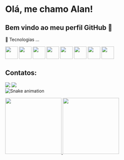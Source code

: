 # Olá, me chamo Alan! 
## Bem vindo ao meu perfil GitHub 👋
🌱 Tecnologias ...
<div flex>
  <img loading="lazy" src="https://cdn.jsdelivr.net/gh/devicons/devicon@latest/icons/html5/html5-original.svg" width="40" height="40"/>
  <img loading="lazy" src="https://cdn.jsdelivr.net/gh/devicons/devicon@latest/icons/javascript/javascript-original.svg" width="40" height="40"/>
  <img loading="lazy" src="https://cdn.jsdelivr.net/gh/devicons/devicon@latest/icons/css3/css3-original.svg" width="40" height="40"/>
  <img loading="lazy" src="https://cdn.jsdelivr.net/gh/devicons/devicon@latest/icons/react/react-original.svg" width="40" height="40"/>
  <img loading="lazy" src="https://cdn.jsdelivr.net/gh/devicons/devicon@latest/icons/tailwindcss/tailwindcss-original.svg" width="40" height="40"/>
  <img loading="lazy" src="https://cdn.jsdelivr.net/gh/devicons/devicon@latest/icons/sass/sass-original.svg" width="40" height="40"/>
  <img loading="lazy" src="https://cdn.jsdelivr.net/gh/devicons/devicon@latest/icons/typescript/typescript-original.svg" width="40" height="40"/>
  <img loading="lazy" src="https://cdn.jsdelivr.net/gh/devicons/devicon@latest/icons/python/python-original.svg" width="40" height="40"/>
</div>

## Contatos:

<div>
<a href = "alansilva2896@gmail.com"><img loading="lazy" src="https://img.shields.io/badge/Gmail-D14836?style=for-the-badge&logo=gmail&logoColor=white" target="_blank"></a>
<a href="https://www.linkedin.com/in/alan-nunes-7b3440273/" target="_blank"><img loading="lazy" src="https://img.shields.io/badge/-LinkedIn-%230077B5?style=for-the-badge&logo=linkedin&logoColor=white" target="_blank"></a>   
</div

![Snake animation](https://github.com/alangt22/blob/output/github-contribution-grid-snake.svg)

<div>
<a href="hhttps://github.com/alangt22">
<img loading="lazy" height="180em" src="https://github-readme-stats.vercel.app/api/top-langs/?username=alangt22&layout=compact&langs_count=7&theme=dracula"/>
<img loading="lazy" height="180em" src="https://github-readme-stats.vercel.app/api?username=alangt22&show_icons=true&theme=dracula&include_all_commits=true&count_private=true"/>
</div>

